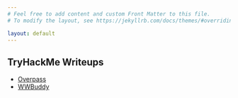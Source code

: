 ```yaml
---
# Feel free to add content and custom Front Matter to this file.
# To modify the layout, see https://jekyllrb.com/docs/themes/#overriding-theme-defaults

layout: default
---
```

## TryHackMe Writeups
* [Overpass](./overpass)
* [WWBuddy](./wwbuddy)